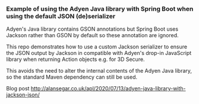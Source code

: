 ### Example of using the Adyen Java library with Spring Boot when using the default JSON (de)serializer

Adyen's Java library contains GSON annotations but Spring Boot uses Jackson rather than GSON by default so these annotation are ignored.

This repo demonstrates how to use a custom Jackson serializer to ensure the JSON output by Jackson in compatible with Adyen's drop-in JavaScript library when returning Action objects e.g. for 3D Secure.

This avoids the need to alter the internal contents of the Adyen Java library, so the standard Maven dependency can still be used.

Blog post http://alansegar.co.uk/apl/2020/07/13/adyen-java-library-with-jackson-json/
